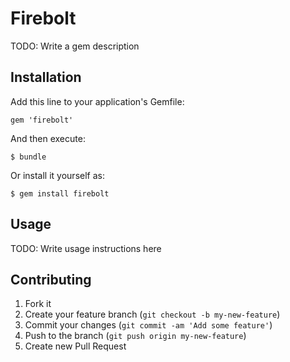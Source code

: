 # Firebolt

TODO: Write a gem description

## Installation

Add this line to your application's Gemfile:

    gem 'firebolt'

And then execute:

    $ bundle

Or install it yourself as:

    $ gem install firebolt

## Usage

TODO: Write usage instructions here

## Contributing

1. Fork it
2. Create your feature branch (`git checkout -b my-new-feature`)
3. Commit your changes (`git commit -am 'Add some feature'`)
4. Push to the branch (`git push origin my-new-feature`)
5. Create new Pull Request
